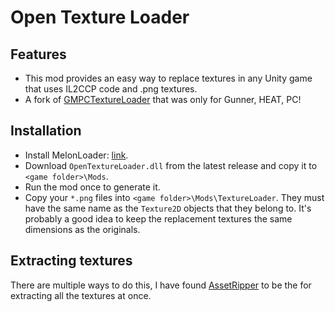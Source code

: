 # Open Texture Loader

## Features
- This mod provides an easy way to replace textures in any Unity game that uses IL2CCP code and .png textures.
- A fork of [GMPCTextureLoader](https://github.com/Andrix44/GMPCTextureLoader) that was only for Gunner, HEAT, PC!

## Installation
- Install MelonLoader: [link](https://melonwiki.xyz/#/README?id=automated-installation).
- Download `OpenTextureLoader.dll` from the latest release and copy it to `<game folder>\Mods`.
- Run the mod once to generate it.
- Copy your `*.png` files into `<game folder>\Mods\TextureLoader`. They must have the same name as the `Texture2D` objects that they belong to. It's probably a good idea to keep the replacement textures the same dimensions as the originals.

## Extracting textures
There are multiple ways to do this, I have found [AssetRipper](https://github.com/AssetRipper/AssetRipper) to be the for extracting all the textures at once.
